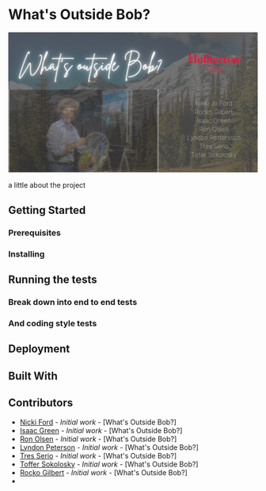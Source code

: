 # What's Outside Bob?

![Whatsoutsidebob](https://github.com/ronroeandassociates/assets/blob/master/images/whatsupbob_banner.png?raw=true)

a little about the project

## Getting Started

### Prerequisites

### Installing

## Running the tests

### Break down into end to end tests

### And coding style tests

## Deployment

## Built With

## Contributors

- [Nicki Ford](https://github.com/nickiford) - _Initial work_ - [What's Outside Bob?]
- [Isaac Green](https://github.com/IsaacGreen) - _Initial work_ - [What's Outside Bob?]
- [Ron Olsen](https://github.com/ronroeandassociates) - _Initial work_ - [What's Outside Bob?]
- [Lyndon Peterson](https://github.com/LyndonPeterson) - _Initial work_ - [What's Outside Bob?]
- [Tres Serio](https://github.com/tresserio) - _Initial work_ - [What's Outside Bob?]
- [Toffer Sokolosky](https://github.com/Estoric918) - _Initial work_ - [What's Outside Bob?]
- [Rocko Gilbert](https://github.com/rockogilbert) - _Initial work_ - [What's Outside Bob?]
-
